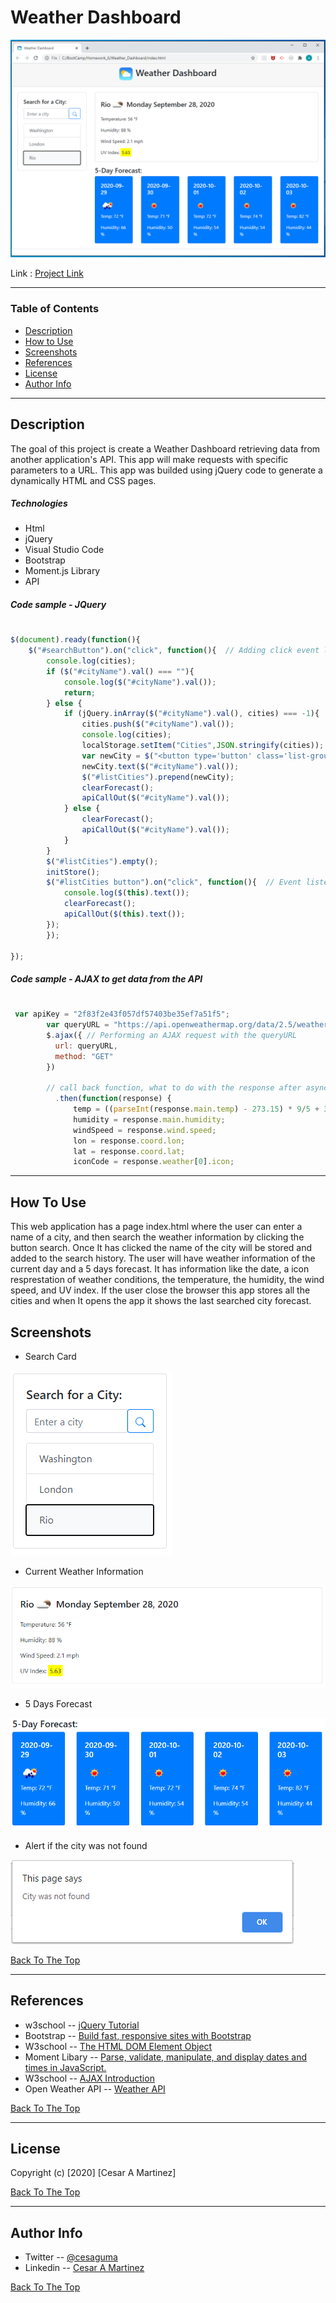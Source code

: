 # Weather Dashboard

![picture](/assets/images/principalApp.png)

Link : [Project Link]( https://cesaraugustomartinez.github.io/Weather_Dashboard/)

---

### Table of Contents

- [Description](#description)
- [How to Use](#how-to-use)
- [Screenshots](#screenshots)
- [References](#references)
- [License](#license)
- [Author Info](#author-info)

---

## Description

The goal of this project is create a Weather Dashboard retrieving data from another application's API. This app will make requests with specific parameters to a URL. This app was builded using jQuery code to generate a dynamically HTML and CSS pages. 

##### Technologies

- Html
- jQuery
- Visual Studio Code
- Bootstrap
- Moment.js Library
- API

##### Code sample - JQuery
#
```js
$(document).ready(function(){
    $("#searchButton").on("click", function(){  // Adding click event listen listener to all buttons
        console.log(cities);
        if ($("#cityName").val() === ""){
            console.log($("#cityName").val());
            return;
        } else {
            if (jQuery.inArray($("#cityName").val(), cities) === -1){
                cities.push($("#cityName").val());
                console.log(cities);
                localStorage.setItem("Cities",JSON.stringify(cities));  // Grabbing and storing the name city from the button
                var newCity = $("<button type='button' class='list-group-item list-group-item-action'>"); 
                newCity.text($("#cityName").val());
                $("#listCities").prepend(newCity);
                clearForecast();
                apiCallOut($("#cityName").val());
            } else {
                clearForecast();
                apiCallOut($("#cityName").val()); 
            }
        }
        $("#listCities").empty();
        initStore();
        $("#listCities button").on("click", function(){  // Event listener for button, for when the button is clicked
            console.log($(this).text());
            clearForecast();
            apiCallOut($(this).text());           
        });            
        });
    
});

```
##### Code sample - AJAX to get data from the API
#
```js
 var apiKey = "2f83f2e43f057df57403be35ef7a51f5";
        var queryURL = "https://api.openweathermap.org/data/2.5/weather?q="+city+"&cnt=6&appid="+apiKey; // Constructing a queryURL using the city name and api key
        $.ajax({ // Performing an AJAX request with the queryURL
          url: queryURL,
          method: "GET"
        })
  
        // call back function, what to do with the response after asynchronous call is finished
          .then(function(response) {
              temp = ((parseInt(response.main.temp) - 273.15) * 9/5 + 32);
              humidity = response.main.humidity;
              windSpeed = response.wind.speed;
              lon = response.coord.lon;
              lat = response.coord.lat;
              iconCode = response.weather[0].icon;

```
---

## How To Use

This web application has a page index.html where the user can enter a name of a city, and then search the weather information by clicking the button search. Once It has clicked the name of the city will be stored and added to the search history. The user will have weather information of the current day and a 5 days forecast. It has information like the date, a icon resprestation of weather conditions, the temperature, the humidity, the wind speed, and UV index. If the user close the browser this app stores all the cities and when It opens the app it shows the last searched city forecast.

 
## Screenshots

- Search Card

![picture](assets/images/searchCard.png)

- Current Weather Information 

![picture](assets/images/currentWeather.png)

- 5 Days Forecast

![picture](assets/images/forecast.png)

- Alert if the city was not found

![picture](assets/images/cityNotFound.png)

[Back To The Top](#Weather-Dashboard)

---

## References

- w3school -- [jQuery Tutorial](https://www.w3schools.com/jquery/)
- Bootstrap -- [Build fast, responsive sites with Bootstrap](https://getbootstrap.com/)
- W3school -- [The HTML DOM Element Object](https://www.w3schools.com/jsref/dom_obj_all.asp)
- Moment Libary -- [Parse, validate, manipulate,
and display dates and times in JavaScript.](https://momentjs.com/)
- W3school -- [AJAX Introduction](https://www.w3schools.com/js/js_ajax_intro.asp)
- Open Weather API -- [Weather API](https://openweathermap.org/api)


[Back To The Top](#Weather-Dashboard)

---

## License

Copyright (c) [2020] [Cesar A Martinez]

[Back To The Top](#Weather-Dashboard)

---

## Author Info

- Twitter -- [@cesaguma](https://twitter.com/cesaguma)
- Linkedin -- [Cesar A Martinez](https://www.linkedin.com/in/cesar-augusto-martinez-auquilla-03934a16b/)

[Back To The Top](#Weather-Dashboard)
